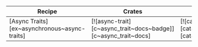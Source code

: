 | Recipe | Crates | Categories |
|--------|--------|------------|
| [Async Traits][ex~asynchronous~async-traits] | [![async-trait][c~async_trait~docs~badge]][c~async_trait~docs] | [![cat~asynchronous][cat~asynchronous~badge]][cat~asynchronous] |

